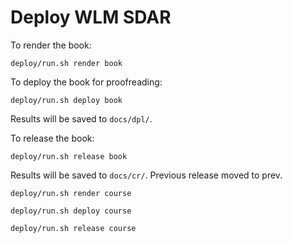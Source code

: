 # Deploy WLM SDAR

To render the book:

```
deploy/run.sh render book
```

To deploy the book for proofreading:

```
deploy/run.sh deploy book
```

Results will be saved to `docs/dpl/`.


To release the book:

```
deploy/run.sh release book
```

Results will be saved to `docs/cr/`. Previous release moved to prev.


```
deploy/run.sh render course
```

```
deploy/run.sh deploy course
```


```
deploy/run.sh release course
```
